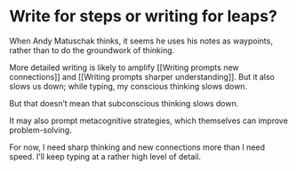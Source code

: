 # Write for steps or writing for leaps?
When Andy Matuschak thinks, it seems he uses his notes as waypoints, rather than to do the groundwork of thinking.

More detailed writing is likely to amplify [[Writing prompts new connections]] and [[Writing prompts sharper understanding]]. But it also slows us down; while typing, my conscious thinking slows down. 

But that doesn’t mean that subconscious thinking slows down. 

It may also prompt metacognitive strategies, which themselves can improve problem-solving.

For now, I need sharp thinking and new connections more than I need speed. I’ll keep typing at a rather high level of detail.

<!-- {BearID:421F70B4-B589-4D42-9698-22FFFF0818D0-3149-000015FB4CF0CEFA} -->
